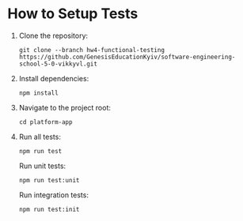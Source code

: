# How to Setup Tests

<ol>
  <li>
    <p>Clone the repository:</p>
    <code>git clone --branch hw4-functional-testing https://github.com/GenesisEducationKyiv/software-engineering-school-5-0-vikkyvl.git</code>
  </li>
  <li>
    <p>Install dependencies:</p>
    <code>npm install</code>
  </li>
  <li>
    <p>Navigate to the project root:</p>
    <code>cd platform-app</code>
  </li>
  <li>
    <p>Run all tests:</p>
    <code>npm run test</code>
    <p>Run unit tests:</p>
    <code>npm run test:unit</code>
    <p>Run integration tests:</p>
    <code>npm run test:init</code>
  </li>
</ol>